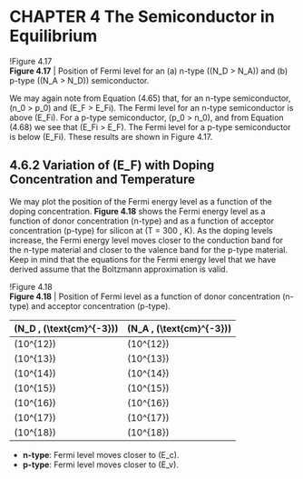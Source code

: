 # CHAPTER 4 The Semiconductor in Equilibrium

!Figure 4.17  
**Figure 4.17** | Position of Fermi level for an (a) n-type \((N_D > N_A)\) and (b) p-type \((N_A > N_D)\) semiconductor.

We may again note from Equation (4.65) that, for an n-type semiconductor, \(n_0 > p_0\) and \(E_F > E_Fi\). The Fermi level for an n-type semiconductor is above \(E_Fi\). For a p-type semiconductor, \(p_0 > n_0\), and from Equation (4.68) we see that \(E_Fi > E_F\). The Fermi level for a p-type semiconductor is below \(E_Fi\). These results are shown in Figure 4.17.

## 4.6.2 Variation of \(E_F\) with Doping Concentration and Temperature

We may plot the position of the Fermi energy level as a function of the doping concentration. **Figure 4.18** shows the Fermi energy level as a function of donor concentration (n-type) and as a function of acceptor concentration (p-type) for silicon at \(T = 300 \, K\). As the doping levels increase, the Fermi energy level moves closer to the conduction band for the n-type material and closer to the valence band for the p-type material. Keep in mind that the equations for the Fermi energy level that we have derived assume that the Boltzmann approximation is valid.

!Figure 4.18  
**Figure 4.18** | Position of Fermi level as a function of donor concentration (n-type) and acceptor concentration (p-type).

| \(N_D \, (\text{cm}^{-3})\) | \(N_A \, (\text{cm}^{-3})\) |
|-----------------------------|-----------------------------|
| \(10^{12}\)                 | \(10^{12}\)                 |
| \(10^{13}\)                 | \(10^{13}\)                 |
| \(10^{14}\)                 | \(10^{14}\)                 |
| \(10^{15}\)                 | \(10^{15}\)                 |
| \(10^{16}\)                 | \(10^{16}\)                 |
| \(10^{17}\)                 | \(10^{17}\)                 |
| \(10^{18}\)                 | \(10^{18}\)                 |

- **n-type**: Fermi level moves closer to \(E_c\).
- **p-type**: Fermi level moves closer to \(E_v\).